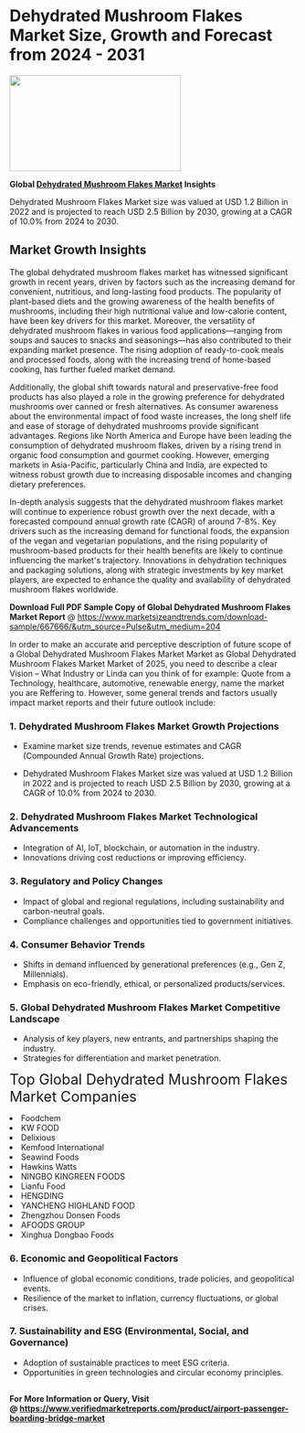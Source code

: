 <H1>Dehydrated Mushroom Flakes Market Size, Growth and Forecast from 2024 - 2031</H1><img class="aligncenter size-medium wp-image-584254" src="https://thirdeyenews.in/wp-content/uploads/2024/09/Global-Market-Research-300x168.jpeg" alt="" width="300" height="168" /><p><strong>Global&nbsp;<a href="https://www.marketsizeandtrends.com/download-sample/667666/&amp;utm_source=Pulse&amp;utm_medium=204">Dehydrated Mushroom Flakes Market</a> Insights</strong></p><p>Dehydrated Mushroom Flakes Market size was valued at USD 1.2 Billion in 2022 and is projected to reach USD 2.5 Billion by 2030, growing at a CAGR of 10.0% from 2024 to 2030.</p><p><h2>Market Growth Insights</h2> <p>The global dehydrated mushroom flakes market has witnessed significant growth in recent years, driven by factors such as the increasing demand for convenient, nutritious, and long-lasting food products. The popularity of plant-based diets and the growing awareness of the health benefits of mushrooms, including their high nutritional value and low-calorie content, have been key drivers for this market. Moreover, the versatility of dehydrated mushroom flakes in various food applications—ranging from soups and sauces to snacks and seasonings—has also contributed to their expanding market presence. The rising adoption of ready-to-cook meals and processed foods, along with the increasing trend of home-based cooking, has further fueled market demand.</p> <p>Additionally, the global shift towards natural and preservative-free food products has also played a role in the growing preference for dehydrated mushrooms over canned or fresh alternatives. As consumer awareness about the environmental impact of food waste increases, the long shelf life and ease of storage of dehydrated mushrooms provide significant advantages. Regions like North America and Europe have been leading the consumption of dehydrated mushroom flakes, driven by a rising trend in organic food consumption and gourmet cooking. However, emerging markets in Asia-Pacific, particularly China and India, are expected to witness robust growth due to increasing disposable incomes and changing dietary preferences.</p> <p></p> <p>In-depth analysis suggests that the dehydrated mushroom flakes market will continue to experience robust growth over the next decade, with a forecasted compound annual growth rate (CAGR) of around 7-8%. Key drivers such as the increasing demand for functional foods, the expansion of the vegan and vegetarian populations, and the rising popularity of mushroom-based products for their health benefits are likely to continue influencing the market's trajectory. Innovations in dehydration techniques and packaging solutions, along with strategic investments by key market players, are expected to enhance the quality and availability of dehydrated mushroom flakes worldwide.</p> <p></p><p><span class=""><strong>Download Full PDF Sample Copy of Global Dehydrated Mushroom Flakes Market Report</strong> @ <a href="https://www.marketsizeandtrends.com/download-sample/667666/&amp;utm_source=Pulse&amp;utm_medium=204" target="_blank">https://www.marketsizeandtrends.com/download-sample/667666/&amp;utm_source=Pulse&amp;utm_medium=204</a></span></p><p>In order to make an accurate and perceptive description of future scope of a Global&nbsp;Dehydrated Mushroom Flakes Market Market as Global&nbsp;Dehydrated Mushroom Flakes Market Market of 2025, you need to describe a clear Vision &ndash; What Industry or Linda can you think of for example: Quote from a Technology, healthcare, automotive, renewable energy, name the market you are Reffering to. However, some general trends and factors usually impact market reports and their future outlook include:</p><h3>1.&nbsp;<strong>Dehydrated Mushroom Flakes Market Growth Projections</strong></h3><ul><li>Examine market size trends, revenue estimates and CAGR (Compounded Annual Growth Rate) projections.</li><li><p>Dehydrated Mushroom Flakes Market size was valued at USD 1.2 Billion in 2022 and is projected to reach USD 2.5 Billion by 2030, growing at a CAGR of 10.0% from 2024 to 2030.</p></li></ul><h3>2.&nbsp;<strong>Dehydrated Mushroom Flakes Market Technological Advancements</strong></h3><ul><li>Integration of AI, IoT, blockchain, or automation in the industry.</li><li>Innovations driving cost reductions or improving efficiency.</li></ul><h3>3.&nbsp;<strong>Regulatory and Policy Changes</strong></h3><ul><li>Impact of global and regional regulations, including sustainability and carbon-neutral goals.</li><li>Compliance challenges and opportunities tied to government initiatives.</li></ul><h3>4.&nbsp;<strong>Consumer Behavior Trends</strong></h3><ul><li>Shifts in demand influenced by generational preferences (e.g., Gen Z, Millennials).</li><li>Emphasis on eco-friendly, ethical, or personalized products/services.</li></ul><h3>5.&nbsp;<strong>Global Dehydrated Mushroom Flakes Market Competitive Landscape</strong></h3><ul><li>Analysis of key players, new entrants, and partnerships shaping the industry.</li><li>Strategies for differentiation and market penetration.</li></ul><p data-pm-slice="1 1 []"><span style="color: inherit; font-family: inherit; font-size: 25px;">Top Global Dehydrated Mushroom Flakes Market Companies</span></p><div class="" data-test-id=""><p><li>Foodchem</li><li> KW FOOD</li><li> Delixious</li><li> Kemfood International</li><li> Seawind Foods</li><li> Hawkins Watts</li><li> NINGBO KINGREEN FOODS</li><li> Lianfu Food</li><li> HENGDING</li><li> YANCHENG HIGHLAND FOOD</li><li> Zhengzhou Donsen Foods</li><li> AFOODS GROUP</li><li> Xinghua Dongbao Foods</li></p></div><h3>6.&nbsp;<strong>Economic and Geopolitical Factors</strong></h3><ul><li>Influence of global economic conditions, trade policies, and geopolitical events.</li><li>Resilience of the market to inflation, currency fluctuations, or global crises.</li></ul><h3>7.&nbsp;<strong>Sustainability and ESG (Environmental, Social, and Governance)</strong></h3><ul><li>Adoption of sustainable practices to meet ESG criteria.</li><li>Opportunities in green technologies and circular economy principles.</li></ul><h2><strong style="font-size: 14px;">For More Information or Query, Visit @&nbsp;</strong><a style="background-color: #ffffff; font-size: 14px;" href="https://www.marketsizeandtrends.com/report/dehydrated-mushroom-flakes-market/" target="_blank">https://www.verifiedmarketreports.com/product/airport-passenger-boarding-bridge-market</a></h2>
